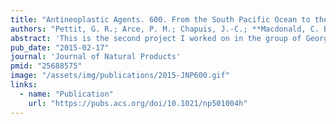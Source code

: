 ```yaml
---
title: "Antineoplastic Agents. 600. From the South Pacific Ocean to the Silstatins"
authors: "Pettit, G. R.; Arce, P. M.; Chapuis, J.-C.; **Macdonald, C. B.**"
abstract: 'This is the second project I worked on in the group of George Pettit as an undergraduate at Arizona State University. We took a promising compound with demonstrated anticancer properties and modified it to make it easily functionalizable for specific drug delivery systems.'
pub_date: "2015-02-17"
journal: 'Journal of Natural Products'
pmid: "25688575"
image: "/assets/img/publications/2015-JNP600.gif"
links:
  - name: "Publication"
    url: "https://pubs.acs.org/doi/10.1021/np501004h"
---
```

